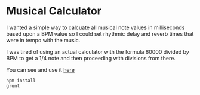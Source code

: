 # Musical Calculator

I wanted a simple way to calcuate all musical note values in milliseconds based upon a BPM value so I could set rhythmic delay and reverb times that were in tempo with the music.

I was tired of using an actual calculator with the formula 60000 divided by BPM to get a 1/4 note and then proceeding with divisions from there.

You can see and use it [here](http://heissmusik.com/music-production-calculator/)


```
npm install
grunt
```